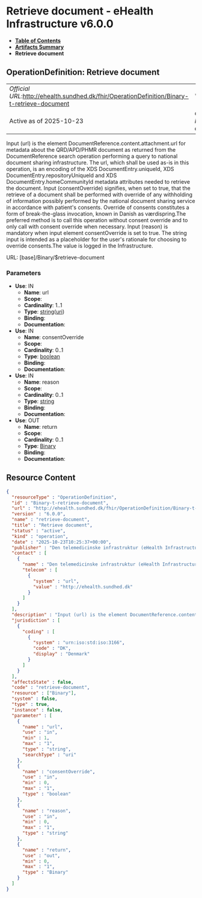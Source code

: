 # Retrieve document - eHealth Infrastructure v6.0.0

* [**Table of Contents**](toc.md)
* [**Artifacts Summary**](artifacts.md)
* **Retrieve document**

## OperationDefinition: Retrieve document 

| | |
| :--- | :--- |
| *Official URL*:http://ehealth.sundhed.dk/fhir/OperationDefinition/Binary-t-retrieve-document | *Version*:6.0.0 |
| Active as of 2025-10-23 | *Computable Name*:retrieve-document |

 
Input (url) is the element DocumentReference.content.attachment.url for metadata about the QRD/APD/PHMR document as returned from the DocumentReference search operation performing a query to national document sharing infrastructure. The url, which shall be used as-is in this operation, is an encoding of the XDS DocumentEntry.uniqueId, XDS DocumentEntry.repositoryUniqueId and XDS DocumentEntry.homeCommunityId metadata attributes needed to retrieve the document. Input (consentOverride) signifies, when set to true, that the retrieve of a document shall be performed with override of any withholding of information possibly performed by the national document sharing service in accordance with patient's consents. Override of consents constitutes a form of break-the-glass invocation, known in Danish as værdispring.The preferred method is to call this operation without consent override and to only call with consent override when necessary. Input (reason) is mandatory when input element consentOverride is set to true. The string input is intended as a placeholder for the user's rationale for choosing to override consents.The value is logged in the Infrastructure. 

URL: [base]/Binary/$retrieve-document

### Parameters

* **Use**: IN
  * **Name**: url
  * **Scope**: 
  * **Cardinality**: 1..1
  * **Type**: [string](http://hl7.org/fhir/R4/datatypes.html#string)([uri](https://hl7.org/fhir/R4/search.html#uri))
  * **Binding**: 
  * **Documentation**: 
* **Use**: IN
  * **Name**: consentOverride
  * **Scope**: 
  * **Cardinality**: 0..1
  * **Type**: [boolean](http://hl7.org/fhir/R4/datatypes.html#boolean)
  * **Binding**: 
  * **Documentation**: 
* **Use**: IN
  * **Name**: reason
  * **Scope**: 
  * **Cardinality**: 0..1
  * **Type**: [string](http://hl7.org/fhir/R4/datatypes.html#string)
  * **Binding**: 
  * **Documentation**: 
* **Use**: OUT
  * **Name**: return
  * **Scope**: 
  * **Cardinality**: 0..1
  * **Type**: [Binary](http://hl7.org/fhir/R4/binary.html)
  * **Binding**: 
  * **Documentation**: 



## Resource Content

```json
{
  "resourceType" : "OperationDefinition",
  "id" : "Binary-t-retrieve-document",
  "url" : "http://ehealth.sundhed.dk/fhir/OperationDefinition/Binary-t-retrieve-document",
  "version" : "6.0.0",
  "name" : "retrieve-document",
  "title" : "Retrieve document",
  "status" : "active",
  "kind" : "operation",
  "date" : "2025-10-23T10:25:37+00:00",
  "publisher" : "Den telemedicinske infrastruktur (eHealth Infrastructure)",
  "contact" : [
    {
      "name" : "Den telemedicinske infrastruktur (eHealth Infrastructure)",
      "telecom" : [
        {
          "system" : "url",
          "value" : "http://ehealth.sundhed.dk"
        }
      ]
    }
  ],
  "description" : "Input (url) is the element DocumentReference.content.attachment.url for metadata about the QRD/APD/PHMR document as returned from the DocumentReference search operation performing a query to national document sharing infrastructure. The url, which shall be used as-is in this operation, is an encoding of the XDS DocumentEntry.uniqueId, XDS DocumentEntry.repositoryUniqueId and XDS DocumentEntry.homeCommunityId metadata attributes needed to retrieve the document. Input (consentOverride) signifies, when set to true, that the retrieve of a document shall be performed with override of any withholding of information possibly performed  by the national document sharing service in accordance with patient's consents. Override of consents constitutes a form of break-the-glass invocation, known in Danish as værdispring.The preferred method is to call this operation without consent override and to only call with consent override when necessary. Input (reason) is mandatory when input element consentOverride is set to true. The string input is intended as a placeholder for the user's rationale for choosing to override consents.The value is logged in the Infrastructure.",
  "jurisdiction" : [
    {
      "coding" : [
        {
          "system" : "urn:iso:std:iso:3166",
          "code" : "DK",
          "display" : "Denmark"
        }
      ]
    }
  ],
  "affectsState" : false,
  "code" : "retrieve-document",
  "resource" : ["Binary"],
  "system" : false,
  "type" : true,
  "instance" : false,
  "parameter" : [
    {
      "name" : "url",
      "use" : "in",
      "min" : 1,
      "max" : "1",
      "type" : "string",
      "searchType" : "uri"
    },
    {
      "name" : "consentOverride",
      "use" : "in",
      "min" : 0,
      "max" : "1",
      "type" : "boolean"
    },
    {
      "name" : "reason",
      "use" : "in",
      "min" : 0,
      "max" : "1",
      "type" : "string"
    },
    {
      "name" : "return",
      "use" : "out",
      "min" : 0,
      "max" : "1",
      "type" : "Binary"
    }
  ]
}

```
